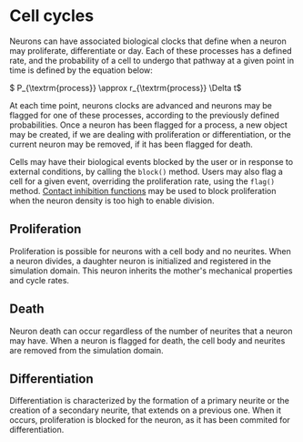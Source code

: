 # Cell cycles

Neurons can have associated biological clocks that define when a neuron may proliferate,
differentiate or day. Each of these processes has a defined rate, and the probability
of a cell to undergo that pathway at a given point in time is defined by the equation
below:

$ P_{\textrm{process}} \approx r_{\textrm{process}} \Delta t$

At each time point, neurons clocks are advanced and neurons may be flagged for one of these
processes, according to the previously defined probabilities. Once a neuron has been flagged
for a process, a new object may be created, if we are dealing with proliferation or
differentiation, or the current neuron may be removed, if it has been flagged for death.

Cells may have their biological events blocked by the user or in response to external conditions, by calling
the `block()` method. Users may also flag a cell for a given event, overriding
the proliferation rate, using the `flag()` method. [Contact inhibition
functions](contact_inhibition.md) may be used to block proliferation when the neuron density
is too high to enable division.

## Proliferation

Proliferation is possible for neurons with a cell body and no neurites. When a neuron
divides, a daughter neuron is initialized and registered in the simulation domain. This
neuron inherits the mother's mechanical properties and cycle rates.

## Death

Neuron death can occur regardless of the number of neurites that a neuron may have. When
a neuron is flagged for death, the cell body and neurites are removed from the simulation
domain. 

## Differentiation

Differentiation is characterized by the formation of a primary neurite or the creation
of a secondary neurite, that extends on a previous one. When it occurs, proliferation is blocked
for the neuron, as it has been commited for differentiation.
